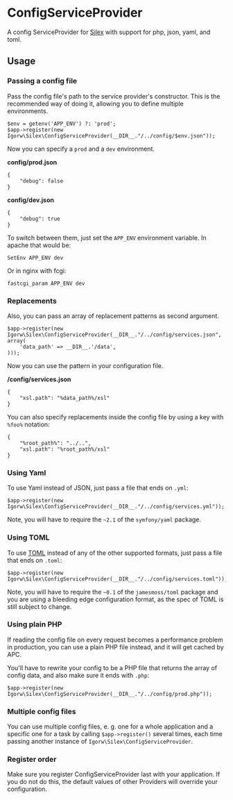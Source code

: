 # ConfigServiceProvider

A config ServiceProvider for [Silex](http://silex.sensiolabs.org) with support
for php, json, yaml, and toml.

## Usage

### Passing a config file

Pass the config file's path to the service provider's constructor. This is the
recommended way of doing it, allowing you to define multiple environments.

    $env = getenv('APP_ENV') ?: 'prod';
    $app->register(new Igorw\Silex\ConfigServiceProvider(__DIR__."/../config/$env.json"));

Now you can specify a `prod` and a `dev` environment.

**config/prod.json**

    {
        "debug": false
    }

**config/dev.json**

    {
        "debug": true
    }

To switch between them, just set the `APP_ENV` environment variable. In apache
that would be:

    SetEnv APP_ENV dev

Or in nginx with fcgi:

    fastcgi_param APP_ENV dev

### Replacements

Also, you can pass an array of replacement patterns as second argument.

    $app->register(new Igorw\Silex\ConfigServiceProvider(__DIR__."/../config/services.json", array(
        'data_path' => __DIR__.'/data',
    )));

Now you can use the pattern in your configuration file.

**/config/services.json**

    {
        "xsl.path": "%data_path%/xsl"
    }

You can also specify replacements inside the config file by using a key with
`%foo%` notation:

    {
        "%root_path%": "../..",
        "xsl.path": "%root_path%/xsl"
    }

### Using Yaml

To use Yaml instead of JSON, just pass a file that ends on `.yml`:

    $app->register(new Igorw\Silex\ConfigServiceProvider(__DIR__."/../config/services.yml"));

Note, you will have to require the `~2.1` of the `symfony/yaml` package.

### Using TOML

To use [TOML](https://github.com/mojombo/toml) instead of any of the other supported formats,
just pass a file that ends on `.toml`:

    $app->register(new Igorw\Silex\ConfigServiceProvider(__DIR__."/../config/services.toml"));

Note, you will have to require the `~0.1` of the `jamesmoss/toml` package and you are using
a bleeding edge configuration format, as the spec of TOML is still subject to change.

### Using plain PHP

If reading the config file on every request becomes a performance problem in
production, you can use a plain PHP file instead, and it will get cached by
APC.

You'll have to rewrite your config to be a PHP file that returns the array of
config data, and also make sure it ends with `.php`:

    $app->register(new Igorw\Silex\ConfigServiceProvider(__DIR__."/../config/prod.php"));

### Multiple config files

You can use multiple config files, e. g. one for a whole application and a
specific one for a task by calling `$app->register()` several times, each time
passing another instance of `Igorw\Silex\ConfigServiceProvider`.

### Register order

Make sure you register ConfigServiceProvider last with your application. If you do not do this,
the default values of other Providers will override your configuration.
